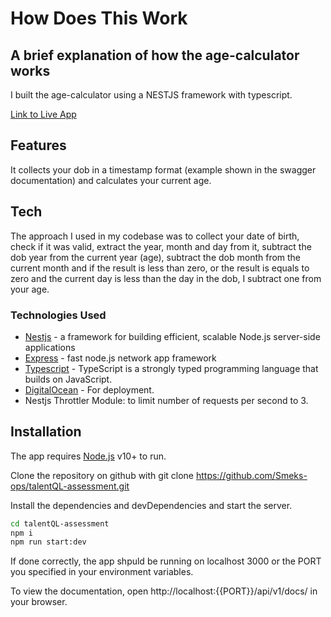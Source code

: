 # How Does This Work
## A brief explanation of how the age-calculator works

I built the age-calculator using a NESTJS framework with typescript.

[Link to Live App](https://octopus-app-eqgz8.ondigitalocean.app/api/v1/docs/)

## Features
  It collects your dob in a timestamp format (example shown in the swagger documentation) and calculates your current age.
## Tech

The approach I used in my codebase was to collect your date of birth, check if it was valid, extract the year, month and day from it, subtract the dob year from the current year (age),   subtract the dob month from the current month and if the result is less than zero, or the result is equals to zero and the current day is less than the day in the dob, I subtract one from your age.
### Technologies Used

-  [Nestjs](https://docs.nestjs.com/) - a framework for building efficient, scalable Node.js server-side applications
-  [Express](https://expressjs.com/) - fast node.js network app framework 
-  [Typescript](https://www.typescriptlang.org/) - TypeScript is a strongly typed programming language that builds on JavaScript.
-  [DigitalOcean](https://www.digitalocean.com/) - For deployment.
-  Nestjs Throttler Module: to limit number of requests per second to 3.

## Installation

The app requires [Node.js](https://nodejs.org/) v10+ to run.

Clone the repository on github with git clone https://github.com/Smeks-ops/talentQL-assessment.git

Install the dependencies and devDependencies and start the server.

```sh
cd talentQL-assessment
npm i
npm run start:dev
```

If done correctly, the app shpuld be running on localhost 3000 or the PORT you specified in your environment variables.

To view the documentation, open http://localhost:{{PORT}}/api/v1/docs/ in your browser.
